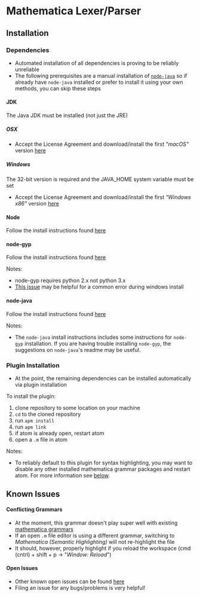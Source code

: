 # Mathematica Lexer/Parser

## Installation

### Dependencies
- Automated installation of all dependencies is proving to be reliably unreliable
- The following prerequisites are a manual installation of [`node-java`](https://github.com/joeferner/node-java) so if already have `node-java` installed or prefer to install it using your own methods, you can skip these steps

#### JDK
The Java JDK must be installed (not just the JRE)

##### OSX
- Accept the License Agreement and download/install the first _"macOS"_ version [here](http://www.oracle.com/technetwork/java/javase/downloads/jdk8-downloads-2133151.html)

##### Windows
The 32-bit version is required and the JAVA_HOME system variable must be set
- Accept the License Agreement and download/install the first _"Windows x86"_ version [here](http://www.oracle.com/technetwork/java/javase/downloads/jdk8-downloads-2133151.html)

#### Node
Follow the install instructions found [here](https://nodejs.org)

#### node-gyp
Follow the install instructions found [here](https://github.com/nodejs/node-gyp)

Notes:
- node-gyp requires python 2.x not python 3.x
- [This issue](https://github.com/TooTallNate/node-gyp/issues/155) may be helpful for a common error during windows install

#### node-java
Follow the install instructions found [here](https://github.com/joeferner/node-java)

Notes:
- The `node-java` install instructions includes some instructions for `node-gyp` installation. If you are having trouble installing `node-gyp`, the suggestions on `node-java`'s readme may be useful.

### Plugin Installation
- At the point, the remaining dependencies can be installed automatically via plugin installation

To install the plugin: 
1. clone repository to some location on your machine
2. `cd` to the cloned repository
3. run `apm install`
4. run `apm link`
5. if atom is already open, restart atom
6. open a `.m` file in atom

Notes:
- To reliably default to this plugin for syntax highlighting, you may want to disable any other installed mathematica grammar packages and restart atom. For more information see [below](https://github.com/teedr/vigilante-pancake#conflicting-grammars).

## Known Issues

#### Conflicting Grammars
- At the moment, this grammar doesn't play super well with existing [mathematica grammars](https://github.com/Fitzse/language-mathematica)
- If an open `.m` file editor is using a different grammar, switching to _Mathematica (Semantic Highlighting)_ will not re-highlight the file
- It should, however, properly highlight if you reload the workspace (cmd (cntrl) + shift + p -> "_Window: Reload_")

#### Open Issues
- Other known open issues can be found [here](https://github.com/teedr/vigilante-pancake/issues)
- Filing an issue for any bugs/problems is very helpful!

